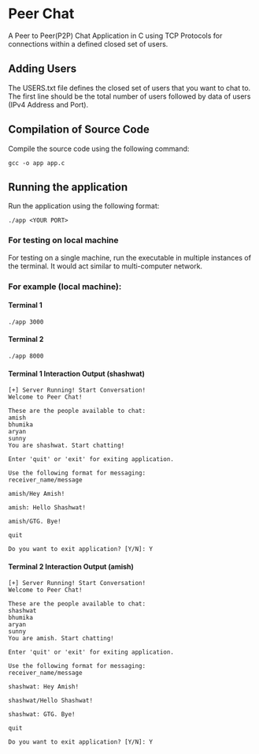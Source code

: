 # Peer Chat
A Peer to Peer(P2P) Chat Application in C using TCP Protocols for connections within a defined closed set of users.

## Adding Users
The USERS.txt file defines the closed set of users that you want to chat to. The first line should be the total number of users followed by data of users (IPv4 Address and Port).

## Compilation of Source Code
Compile the source code using the following command:
```
gcc -o app app.c
```
## Running the application
Run the application using the following format:
```
./app <YOUR PORT>
```
### For testing on local machine
For testing on a single machine, run the executable in multiple instances of the terminal. It would act similar to multi-computer network.

### For example (local machine):
#### Terminal 1
```
./app 3000
```
#### Terminal 2
```
./app 8000
```
#### Terminal 1 Interaction Output (shashwat)
```
[+] Server Running! Start Conversation!
Welcome to Peer Chat!

These are the people available to chat:
amish
bhumika
aryan
sunny
You are shashwat. Start chatting!

Enter 'quit' or 'exit' for exiting application.

Use the following format for messaging:
receiver_name/message

amish/Hey Amish!

amish: Hello Shashwat!

amish/GTG. Bye!

quit

Do you want to exit application? [Y/N]: Y
```
#### Terminal 2 Interaction Output (amish)
```
[+] Server Running! Start Conversation!
Welcome to Peer Chat!

These are the people available to chat:
shashwat
bhumika
aryan
sunny
You are amish. Start chatting!

Enter 'quit' or 'exit' for exiting application.

Use the following format for messaging:
receiver_name/message

shashwat: Hey Amish!

shashwat/Hello Shashwat!

shashwat: GTG. Bye!

quit

Do you want to exit application? [Y/N]: Y
```